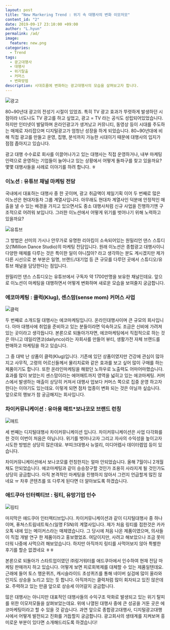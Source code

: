 ```yaml
---
layout: post
title: "New Markering Trend : 위기 속 대행사의 변화 이모저모"
content_id: "2"
date: 2019-09-17 23:10:00 +09:00
author: "L.hyun"
permalink: /ad/
image:
  feature: new.png
categories:
  - Trend
tags:
  - 광고대행사
  - 대행사
  - 위기탈출
  - 커머스
  - 변화방법
description: 시대흐름에 변화하는 광고대행사의 모습을 살펴보고자 합니다.
---
```




![광고](https://lh3.googleusercontent.com/xcVH5BDDq4F8d43wQGpLBGADPEHJUte5Mb542kzYr82Pf9CiCRPAPtnsyTUz6-eg2BH6zaY7Zp5GVnhdpBFeyvROYiePVSvS--xxGWZuuhanpHX5fXs-bhdpETEai0QSPD8xds_PuW1Iffdxa37MiUKzCA9cnOvElYcz5e1UCXIvfm1ouAK52N3MXRFA5e_zMYVmCumnbJO8dwYiqj8gQAJTy_eUg8louQsCPdedheg5yth0aWZxrVUo98C13MoI4YU76ZBA9lBK8lLQJm58sMIGCcgv5cNmiT1HjOzkosK8QbnPWnLPiE_qUh6a_vEMr-rC_qpnJZTXfqgzFRbQsoXML4HYW2wopX-PmdKUo5YyFstPN7HRT-OXtUdqiwXOOfHBTVkCewZ9aiN09dm0U010W7ix5nRoWStrHJNf9WIkGMWEnU8hezr6VZ2DiAngcVWiGQ0I54jv-7H9IP6uQUJ-C5SKXxuXWWYLZIt8WpBCGLaCN0Pn1t_UUTJ8B1h7660Uv8M_aFY_RUdJURnqaR3Q_PPN8-3piQSYtW2qmD4bcDvnrUO8fYsslapr0rabXOIlza07aEPOP7E4mB2BXrqs1af_Hm6I1ScRgH1a4znGhm81O-baJRY7f0HPVhUYGZ8pMkhiBu69WE1vPwE5W_W1ljpqBQWkaBzuvONqklqK433yeQZbBJU=w1050-h700-no)

 80~90년대 광고의 전성기 시절이 있었죠. 특히 TV 광고 효과가 뚜렷하게 발생하던 시점이라 너도나도 TV 광고를 하고 싶었고, 광고 = TV 라는 공식도 성립되어있었습니다. 하지만 인터넷이 발달하며 온라인광고가 생겨났고 커뮤니티, 동영상 등이 시대를 주도하는 매체로 자리잡으며 디지털광고가 엄청난 성장을 하게 되었습니다. 80~90년대에 비해 직접 광고를 만들고 운영, 집행, 분석까지 가능한 시대이기 때문에 대행사의 입지가 점점 좁아지고 있습니다.

 광고 대행 수수료로 회사를 이끌어나가고 있는 대행사는 직접 운영하거나, 내부 마케팅 인력으로 운영하는 기업들이 늘어나고 있는 상황에서 어떻게 돌파구를 찾고 있을까요? 몇몇 대행사들을 사례로 이야기를 하려 합니다. ㅎ



### 이노션 : 유튜브 채널 마케팅 전담

 국내에서 대표하는 대행사 중 한 곳이며, 광고 취급액이 제일기획 이어 두 번째로 많은 이노션은 현대자동차 그룹 계열사입니다. 아무래도 현대차 계열사인 덕분에 안정적인 매출을 낼 수 있는 배경을 가지고 있으면서도 중소 대행사처럼 신규 사업을 진행하기엔 구조적으로 어려워 보입니다. 그러한 이노션에서 어떻게 위기를 벗어나기 위해 노력하고 있을까요?

![유튜브](https://lh3.googleusercontent.com/f7IMOdLcHBnrfadzJRq5mE8jE1ErN_zKjmD-ieVjF_J1s_ZF4GUiRWrnufMbD9NwQrvVx_4BTs3fP8KkVapTWSfWuKrL4WOPI20sDjDw0FjjVptkK7nWcas0iZNznC8oUFQc2dFFVNxqMDKQG91RxYrQ3XjriHqWIyD0-W7n21YWYUCrO4In-bVJ3pbYvWJosKT_xjcq1kFP3DPMA4zrAbTc5JYKKlMG6Xw_PjmAn-ZtBjqeYX1_XXlZyUS63ezt9rZCogrYjEl66SBV-PawzRmP8pnKmbqtPoGFWnhKIYuQLoYspFtSiEs22aCxHAbjX5lzECTLl2jkOIQ7nHxSEwFbFRf242fEs5VdZl6w5XW5tGIC7fLPG9Bh_pJ-Nmv9RVVrR9vQx2ZjJUlSCmWtx08KHC7GSEg76aNwhFJJz7QVyYe85rWXfLOOrCEJZG4x3nTYA6yY9sVTzy0nt6dXbgQz_EHJ4HDwfYB5EZFL5eSYuDEeiU9qVbXEsxpKptbZigA_hS9Fs7bDnQuhqKZbfo8TYWHzuj2CotH19qkUxPQoFJb_pmDoy1H4uPkUQtkJ1xOeqI2_LiJz8pj-Q2delUnmNITn-HlE_Dq3Ww5hTW4q9Bgz6fnsnSDgjfE5MmMbyIEd9n1BHI30BdkNV7mUYLSG5088umsgvSx3dOvruyXN1Idux52EA1E=w1078-h474-no)

 그 방법은 선미의 가시나 안무가로 유명한 리아킴이 소속되어있는 원밀리언 댄스 스튜디오(1Million Dance Studio)의 마케팅 전담입니다. 원래 이노션은 종합광고 대행사이니 다양한 매체를 다루는 것은 특이한 일이 아니잖아? 라고 생각하는 분도 계시겠지만 제가 다른 시선으로 본 부분은 일명, 브랜드/대기업 등 큰 규모를 다루던 곳에서 스튜디오/유튜브 채널을 담당한다는 점입니다.

 원밀리언 댄스 스튜디오는 유튜브에서 구독자 약 1700만명을 보유한 채널인데요. 앞으로 이노션이 마케팅을 대행하면서 어떻게 변화하며 새로운 모습을 보여줄지 궁금합니다.



### 에코마케팅 : 클럭(Klug), 센스맘(sense mom) 커머스 사업
![클럭](https://lh3.googleusercontent.com/QWJgiSKJJiel-HbeVeafaMCv7oCBTGcBZc4mzjI-TdqLlIwb_7ofagS5f7QuePvF1midbsawSqDhi71uutkOqdWtQ-4rDV72BI_2GofB8D-NgVaXkZntaifbrmctP1uVUHgDLpEHEVpvaOgLOkP27EtO734rjb6fQ__PAKASZW3TsdmpFnNtiI0NvKHqdiZd8G_iJDrQ1XfrtPJBj_ByVttKNqpziVpo9hv-FhY9tRfdQeTboYUGUSf6DkbUdWJGwcWLn28tIeTHgeL-pxBGTEDltzQWf4v48bUmDqoPeICQda_4jxWBazKY5roz8wcHWL3NkpljsWHsCHsIK75sKpP1aff0xRL-65FZu9hKyql61t8jGh92sluHTNBeqkpKHMTTVThDmOWCzI704LwsQBzZEcsRFONN5BazAE3xfzaOuifIvpYqOGgqHxTH2eL-6nhfiqiHMAAWnds_UHL2JI8RIj-NJ7HYGz0CsOvoVMTLOYvfKbTUHrVsccbjgNz6qVz6sgZDdWHRd4WNuwpdUQHZ1_x9eBjjy1r8TUF4Vp6JYflDCDZLGiDWj7GRb0Y1-M3_fPNrbh8sHjMSUsos_d7EKGf_F6MRjhcBp_Qfpvz88pK3n3-CPgSlXg7ezj_cP1oVZ7R3EWAEli0OMPvo2Ib2XjgmLgQTf20DPjvQX1pXIcY9bHma3Uk=w1078-h533-no)

 두 번째로 소개드릴 대행사는 에코마케팅입니다. 온라인대행사이며 큰 규모의 회사입니다. 아마 대행사에 취업을 준비하고 있는 분들이라면 익숙하고도 조금은 신비에 가려져있는 곳이라고 생각듭니다. 본론으로 되돌아가자면, 에코마케팅에서 직접적으로 하는 것은 아니고 데일리앤코(dailynco)라는 자회사를 만들어 뷰티, 생활가전 자체 브랜드를 판매하고 마케팅을 하고 있습니다.

 그 중 대박 난 상품이 클럭(Klug)입니다. 기존에 있던 상품이였지만 건강에 관심이 많아지고 사무직, 고령의 어르신들께서 물리치료와 같은 효과를 보고 싶어 많이 구매를 하는 제품이기도 합니다. 또한 온라인마케팅을 해왔던 노하우로 노출력도 어마어마했습니다. 효과를 많이 보았는지 센스맘이라는 에어매트까지 영역을 넓히고 있는 에코마케팅. 커머스에서 발생하는 매출이 상당히 커져서 대행사 업보다 커머스 쪽으로 집중 운영 하고자 한다는 이야기도 있는데요. 이렇게 되면 점차 업종이 변화 되는 것은 아닐까 싶습니다. 앞으로의 행보가 참 궁금해지는 회사입니다.



### 차이커뮤니케이션 : 유아용 매트*보나코모 브랜드 런칭
![매트](https://lh3.googleusercontent.com/iMsXwk0zgQOM3VgYCr-Kl3MEQPtp742CUg8V07BQreOt10SB9_SESrkto763KtnfJW-wim1NLG8WrG91RaOmiCDvPeu2TmgoO9LsdnqVz0OByisA1uO8Zs6YSSVaNQazOdBjTqfME6tDmluykjJkSotjWppnNc1_Km3u3sGSEUwdHI6NApAK7dscbKTXyDFjaeyxFR4KcYBdHUddNSHXFCRuMD8x_Qy6b7ayWJv50Obl5To5zB-gBAtCh2C0VJjOqjWyaqE6N26QAn2SX5bSURuOpqGsCGurAlrecbklyYMloBUXD_sTrDCkU9kUF5_5pq1uKXwEKGdvbQXvMmg2hVFqBpENCmgEQgF5vaNQ52tQVUfzSJ-odN_d7Tc0Ry4YjpabWMQYswneTWdVmuYamKiqsbS409jE4veGFr-Mn_HYC2yq8yO3RotFAbnXkbrNBR1ZmH3ZdZbn7eBMqbTyoH1HxlnP2K3z8Ueist-c7a3WODsDGrgJLjlWENk41OSuB8AItBl-R1BxcJHIWxHCCUio5eJZDrSLJ-94dIihP2guE8qtxjKjMdTcd6XOkJXOu496d1YdA0brYxC7U9M8Hls869RMHrR0jaOCV4HUGcqbhqvsqBT-dvmbNYd3m9OOhQzRV6JDmfvpoYSfnB1kIfO75-XawPUXk90yK3BOv-Dz0xt7eWoQJ4c=w406-h235-no)

세 번째는 디지털대행사 차이커뮤니케이션 입니다. 차이커뮤니케이션은 사업 다각화를 한 것이 이번이 처음은 아닙니다. 위기를 벗어나고자 그리고 자사의 수익성을 높이고자 시도한 방법은 상당히 많은데요. 부띠크대행사 뉴얼리, 미디어렙사 데이터렙업 등이 있습니다.

 차이커뮤니케이션에서 보나코모를 런칭한지는 얼마 안되었습니다. 올해 7월이니 2개월채도 안되었습니다. 에코마케팅과 같이 승승장구할 것인가 조용히 사라지게 될 것인가도 상당히 궁금합니다. 아직 본격적인 마케팅을 진행하지 않아서 그런지 언급할게 많진 않네요 ㅠ 차후 콘텐츠를 또 다루게 된다면 더 알아보도록 하겠습니다.

### 애드쿠아 인터렉티브 : 링티, 유망기업 인수

![링티](https://lh3.googleusercontent.com/SLkPlCIRnZFEpFo6zb-GSSM5NMIDh6OHYLOuuWjap_h9BDfcYCU2l_voRnfJY_gBzBhQ0x8mRjDJ_SqszHuU_MNPsr-DDRQkxcRH_udI97QAlmb6JvfBJnNuOLXSe4w9P5O0OF0vl-OpoVyhNlB5BBWj6A9uj6wJFSJefJjV2uyF9S6dvKx5Roltnk2z6BYBqR0d6TOD3Rxyb7R-axwSloYqS-ri_JZqGPmd-m9-kruWKsK3l591OKiOxIJIfkrnIGy2CHXMAwIdwaLY_i7DYVQiArUh0fYq2m2bTP5qZZevkbbcFm50Dn9kceNo1UR2_1mMYuVC2Pu_92ncfqkgL7fEdw-9A08lrymBvLw98g_LM6l5Q5T_MyC4EYHN0yPG3DfF44RwENu-y5ObTztZT6msJ_m23-irKE-KyMwpBb5tiJond_UuAWeSQky4tl1mxoqkpNSIWW_UvOXgWnFYxl6UTQcuVQxGix9cNePuaax7Mw3h5s9WoTaj_UER0YEEozRQLmzh4WE5gIQpUMumFBul-lSmOtW1azFUbE4YDVSoALzr_lA80sFE0hXGo-EALSZ-Yju2a-buiaj5RFYNqvtMwu6o58ZCvGQlfj8OpmsAM-eUFp9b11hwoPJ-JpiPrVc67aEZnWtSO9vWSX4GjtAsS_goLz1ZDdcWr-5W67Ja3XWGe2jSPH0=w1078-h532-no)

 마지막은 애드쿠아 인터렉티브입니다. 차이커뮤니케이션과 같이 디지털대행사 중 하나이며, 퓨쳐스트림네트웍스(일명 FSN)의 계열사입니다. 제가 처음 링티를 접한것은 카카오톡 내에 있는 메이커스라는 매체였습니다. 그 당시에 처음 나온 제품이였으며, 의사들이 직접 개발 연구 한 제품이라고 홍보했었죠. 여담이지만, 사려고 해보았으나 조금 못미더워 나중에 사먹으려 해보았습니다. 하지만 아직까지 링티를 사먹어보지 않아 특별한 후기를 할순 없겠네요 ㅎㅎ

 본론으로 되돌아가 스타트업이였던 ㈜링거워터를 애드쿠아에서 인수하여 현재 전담 마케팅 판매까지 하고 있습니다. 어떻게 보면 피로회복제를 대체할 수 있는 제품일텐데요. 근래에 들어 토스 행운퀴즈, 캐시슬라이드 초성퀴즈를 통해 네이버 실검에 많이 올라와 인지도 상승을 노리고 있는 듯 합니다. 아직까지는 클럭처럼 많이 회자되고 있진 않은데요. 주력하고 있는 만큼 앞으로 상승세 이어갈지 궁금합니다.

 많은 대행사는 아니지만 대표적인 대행사들의 수익구조 악화로 발생되고 있는 위기 탈피를 위한 이모저모들을 살펴보았는데요. 위에 나열된 대행사 중에 큰 성공을 거둔 곳은 에코마케팅이라고 할 수 있을 것 같습니다. 과연 앞으로 종합광고대행사, 디지털광고대행사에서 어떻게 발전되고 진화를 거듭할지 궁금합니다. 광고회사의 생태계를 지켜보며 흥미로운 부분이 있다면 소개해드리도록 하겠습니다!

